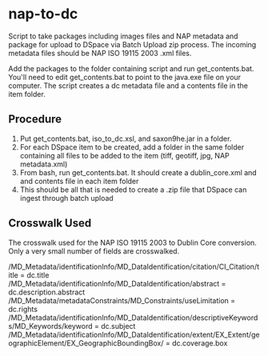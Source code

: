 # nap-to-dc

Script to take packages including images files and NAP metadata and package for upload to DSpace via Batch Upload zip process. The incoming metadata files should be NAP ISO 19115 2003 .xml files. 

Add the packages to the folder containing script and run get_contents.bat. You'll need to edit get_contents.bat to point to the java.exe file on your computer. The script creates a dc metadata file and a contents file in the item folder.

## Procedure

1. Put get_contents.bat, iso_to_dc.xsl, and saxon9he.jar in a folder.
2. For each DSpace item to be created, add a folder in the same folder containing all files to be added to the item (tiff, geotiff, jpg, NAP metadata.xml)
3. From bash, run get_contents.bat. It should create a dublin_core.xml and and contents file in each item folder
4. This should be all that is needed to create a .zip file that DSpace can ingest through batch upload


## Crosswalk Used
The crosswalk used for the NAP ISO 19115 2003 to Dublin Core conversion. Only a very small number of fields are crosswalked.

/MD_Metadata/identificationInfo/MD_DataIdentification/citation/CI_Citation/title = dc.title
/MD_Metadata/identificationInfo/MD_DataIdentification/abstract = dc.description.abstract
/MD_Metadata/metadataConstraints/MD_Constraints/useLimitation = dc.rights
/MD_Metadata/identificationInfo/MD_DataIdentification/descriptiveKeywords/MD_Keywords/keyword = dc.subject
/MD_Metadata/identificationInfo/MD_DataIdentification/extent/EX_Extent/geographicElement/EX_GeographicBoundingBox/ = dc.coverage.box

